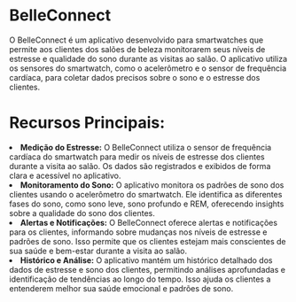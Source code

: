 # BelleConnect

O BelleConnect é um aplicativo desenvolvido para smartwatches que permite aos clientes dos salões de beleza monitorarem seus níveis de estresse e qualidade do sono durante as visitas ao salão. O aplicativo utiliza os sensores do smartwatch, como o acelerômetro e o sensor de frequência cardíaca, para coletar dados precisos sobre o sono e o estresse dos clientes.

<h1>Recursos Principais:</h1>

<li><strong>Medição do Estresse:</strong> O BelleConnect utiliza o sensor de frequência cardíaca do smartwatch para medir os níveis de estresse dos clientes durante a visita ao salão. Os dados são registrados e exibidos de forma clara e acessível no aplicativo.</li>
  
<li><strong>Monitoramento do Sono:</strong> O aplicativo monitora os padrões de sono dos clientes usando o acelerômetro do smartwatch. Ele identifica as diferentes fases do sono, como sono leve, sono profundo e REM, oferecendo insights sobre a qualidade do sono dos clientes.</li>

<li><strong>Alertas e Notificações:</strong> O BelleConnect oferece alertas e notificações para os clientes, informando sobre mudanças nos níveis de estresse e padrões de sono. Isso permite que os clientes estejam mais conscientes de sua saúde e bem-estar durante a visita ao salão.</li>

<li><strong>Histórico e Análise:</strong> O aplicativo mantém um histórico detalhado dos dados de estresse e sono dos clientes, permitindo análises aprofundadas e identificação de tendências ao longo do tempo. Isso ajuda os clientes a entenderem melhor sua saúde emocional e padrões de sono.</li>
